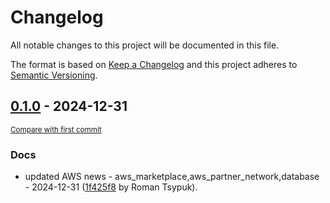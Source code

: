 # Changelog

All notable changes to this project will be documented in this file.

The format is based on [Keep a Changelog](http://keepachangelog.com/en/1.0.0/)
and this project adheres to [Semantic Versioning](http://semver.org/spec/v2.0.0.html).

<!-- insertion marker -->
## [0.1.0](https://github.com/tsypuk/aws-news/releases/tag/ver-2024-12-310.1.0) - 2024-12-31

<small>[Compare with first commit](https://github.com/tsypuk/aws-news/compare/28970ebb143444f8d84788ef1df537647834f3b6...ver-2024-12-31)</small>

### Docs

- updated AWS news - aws_marketplace,aws_partner_network,database - 2024-12-31 ([1f425f8](https://github.com/tsypuk/aws-news/commit/1f425f85b71c1f09f364725a5e2704bbb7123f43) by Roman Tsypuk).

